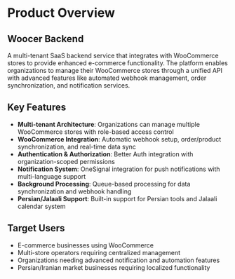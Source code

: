 # Product Overview

## Woocer Backend

A multi-tenant SaaS backend service that integrates with WooCommerce stores to provide enhanced e-commerce functionality. The platform enables organizations to manage their WooCommerce stores through a unified API with advanced features like automated webhook management, order synchronization, and notification services.

## Key Features

- **Multi-tenant Architecture**: Organizations can manage multiple WooCommerce stores with role-based access control
- **WooCommerce Integration**: Automatic webhook setup, order/product synchronization, and real-time data sync
- **Authentication & Authorization**: Better Auth integration with organization-scoped permissions
- **Notification System**: OneSignal integration for push notifications with multi-language support
- **Background Processing**: Queue-based processing for data synchronization and webhook handling
- **Persian/Jalaali Support**: Built-in support for Persian tools and Jalaali calendar system

## Target Users

- E-commerce businesses using WooCommerce
- Multi-store operators requiring centralized management
- Organizations needing advanced notification and automation features
- Persian/Iranian market businesses requiring localized functionality